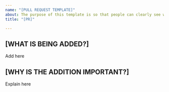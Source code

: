 ```yaml
---
name: "[PULL REQUEST TEMPLATE]"
about: The purpose of this template is so that people can clearly see why we added pull requests.
title: "[PR]"

---
```

## [WHAT IS BEING ADDED?]
Add here

## [WHY IS THE ADDITION IMPORTANT?]
Explain here
